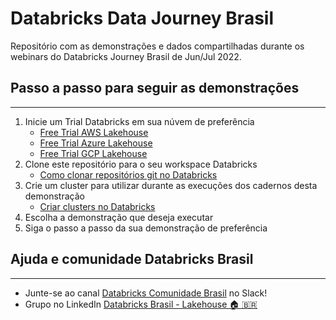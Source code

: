 # Databricks Data Journey Brasil

Repositório com as demonstrações e dados compartilhadas durante os webinars do Databricks Journey Brasil de Jun/Jul 2022.

## Passo a passo para seguir as demonstrações
----
1. Inicie um Trial Databricks em sua núvem de preferência 
    - [Free Trial AWS Lakehouse](https://databricks.com/try-databricks-aws?itm_data=AwsPage-TrialButton-AWSTrial)
    - [Free Trial Azure Lakehouse](https://databricks.com/try-databricks-azure?itm_data=AzurePage-HeroTrialButton-AzureTrial)
    - [Free Trial GCP Lakehouse](https://databricks.com/p/google-cloud-free-trial?itm_data=gcp-toppromo-gcpfreetrial)
2. Clone este repositório para o seu workspace Databricks
    - [Como clonar repositórios git no Databricks](https://docs.databricks.com/repos/work-with-notebooks-other-files.html)
3. Crie um cluster para utilizar durante as execuções dos cadernos desta demonstração
    - [Criar clusters no Databricks](https://docs.databricks.com/clusters/create.html) 
4. Escolha a demonstração que deseja executar
5. Siga o passo a passo da sua demonstração de preferência

## Ajuda e comunidade Databricks Brasil
---
- Junte-se ao canal [Databricks Comunidade Brasil](https://bit.ly/databricks-slack-br) no Slack!
- Grupo no LinkedIn [Databricks Brasil - Lakehouse 🏠 🇧🇷](https://www.linkedin.com/groups/14100135/)



